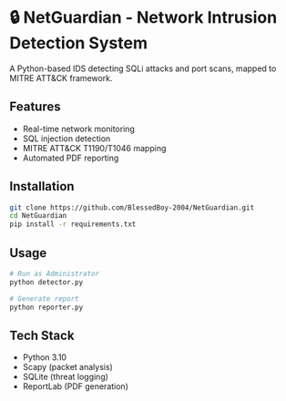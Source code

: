 # 🔒 NetGuardian - Network Intrusion Detection System
A Python-based IDS detecting SQLi attacks and port scans, mapped to MITRE ATT&CK framework.

## Features
- Real-time network monitoring
- SQL injection detection
- MITRE ATT&CK T1190/T1046 mapping
- Automated PDF reporting

## Installation
```bash
git clone https://github.com/BlessedBoy-2004/NetGuardian.git
cd NetGuardian
pip install -r requirements.txt
```

## Usage
```bash
# Run as Administrator
python detector.py

# Generate report
python reporter.py
```

## Tech Stack
- Python 3.10
- Scapy (packet analysis)
- SQLite (threat logging)
- ReportLab (PDF generation)

